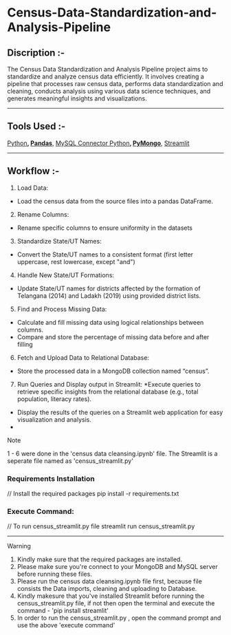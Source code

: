 # Census-Data-Standardization-and-Analysis-Pipeline

## Discription :-
The Census Data Standardization and Analysis Pipeline project aims to standardize and analyze census data efficiently. 
It involves creating a pipeline that processes raw census data, performs data standardization and cleaning, conducts analysis using various data science techniques, and generates meaningful insights and visualizations.

---

## Tools Used :-
[Python](https://www.python.org/downloads/)__, [Pandas](https://pandas.pydata.org/pandas-docs/stable/getting_started/install.html)__, [MySQL Connector Python](https://pypi.org/project/mysql-connector-python/)__, [PyMongo](https://pypi.org/project/pymongo/)__, [Streamlit](https://docs.streamlit.io/)

---

## Workflow :-
1. Load Data:
  * Load the census data from the source files into a pandas DataFrame.
2. Rename Columns: 
  * Rename specific columns to ensure uniformity in the datasets
3. Standardize State/UT Names:
  * Convert the State/UT names to a consistent format (first letter uppercase, rest lowercase, except "and")
4. Handle New State/UT Formations:
  * Update State/UT names for districts affected by the formation of Telangana (2014) and Ladakh (2019) using provided district lists.
5. Find and Process Missing Data:
  * Calculate and fill missing data using logical relationships between columns.
  * Compare and store the percentage of missing data before and after filling
6. Fetch and Upload Data to Relational Database:
  * Store the processed data in a MongoDB collection named “census”.
7. Run Queries and Display output in Streamlit:
  *Execute queries to retrieve specific insights from the relational database (e.g., total population, literacy rates).
  * Display the results of the queries on a Streamlit web application for easy visualization and analysis.
  * 
>[!NOTE]
1 - 6 were done in the 'census data cleansing.ipynb' file.
The Streamlit is a seperate file named as 'census_streamlit.py'

### Requirements Installation
  // Install the required packages
  pip install -r requirements.txt
  
### Execute Command:

  // To run census_streamlit.py file
  streamlit run census_streamlit.py

***

>[!WARNING]
1. Kindly make sure that the required packages are installed.
2. Please make sure you're connect to your MongoDB and MySQL server before running these files.
3. Please run the census data cleansing.ipynb file first, because file consists the Data imports, cleaning and uploading to Database.
4. Kindly makesure that you've installed Streamlit before running the census_streamlit.py file, if not then open the terminal and execute the command - 'pip install streamlit'
5. In order to run the census_streamlit.py , open the command prompt and use the above 'execute command'
